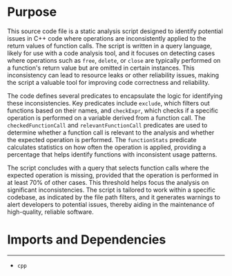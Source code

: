 # Purpose
This source code file is a static analysis script designed to identify potential issues in C++ code where operations are inconsistently applied to the return values of function calls. The script is written in a query language, likely for use with a code analysis tool, and it focuses on detecting cases where operations such as `free`, `delete`, or `close` are typically performed on a function's return value but are omitted in certain instances. This inconsistency can lead to resource leaks or other reliability issues, making the script a valuable tool for improving code correctness and reliability.

The code defines several predicates to encapsulate the logic for identifying these inconsistencies. Key predicates include `exclude`, which filters out functions based on their names, and `checkExpr`, which checks if a specific operation is performed on a variable derived from a function call. The `checkedFunctionCall` and `relevantFunctionCall` predicates are used to determine whether a function call is relevant to the analysis and whether the expected operation is performed. The `functionStats` predicate calculates statistics on how often the operation is applied, providing a percentage that helps identify functions with inconsistent usage patterns.

The script concludes with a query that selects function calls where the expected operation is missing, provided that the operation is performed in at least 70% of other cases. This threshold helps focus the analysis on significant inconsistencies. The script is tailored to work within a specific codebase, as indicated by the file path filters, and it generates warnings to alert developers to potential issues, thereby aiding in the maintenance of high-quality, reliable software.
# Imports and Dependencies

---
- `cpp`


